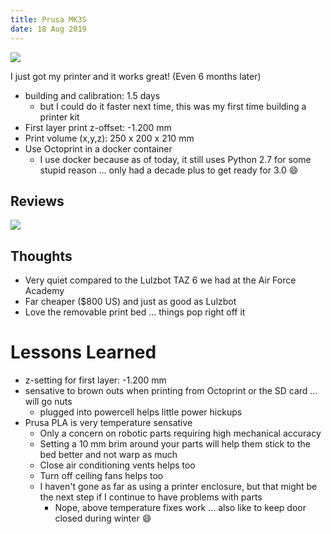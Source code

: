 ```yaml
---
title: Prusa MK3S
date: 18 Aug 2019
---
```


![](https://cdn.shop.prusa3d.com/1303-home_default/original-prusa-i3-mk3-kit.jpg)

I just got my printer and it works great! (Even 6 months later)

- building and calibration: 1.5 days
    - but I could do it faster next time, this was my first time building a printer kit
- First layer print z-offset: -1.200 mm
- Print volume (x,y,z): 250 x 200 x 210 mm
- Use Octoprint in a docker container
    - I use docker because as of today, it still uses Python 2.7 for some stupid reason ... only had a decade plus to get ready for 3.0 :smile:

## Reviews

[![](https://img.youtube.com/vi/M73uIMDlvvk/0.jpg)](https://www.youtube.com/watch?v=M73uIMDlvvk)

## Thoughts

- Very quiet compared to the Lulzbot TAZ 6 we had at the Air Force Academy
- Far cheaper ($800 US) and just as good as Lulzbot
- Love the removable print bed ... things pop right off it

# Lessons Learned

- z-setting for first layer: -1.200 mm
- sensative to brown outs when printing from Octoprint or the SD card ... will go nuts
    - plugged into powercell helps little power hickups
- Prusa PLA is very temperature sensative
    - Only a concern on robotic parts requiring high mechanical accuracy
    - Setting a 10 mm brim around your parts will help them stick to the bed  better and not warp as much
    - Close air conditioning vents helps too
    - Turn off ceiling fans helps too
    - I haven't gone as far as using a printer enclosure, but that might be the next step if I continue to have problems with parts
        - Nope, above temperature fixes work ... also like to keep door closed during winter :smile:
